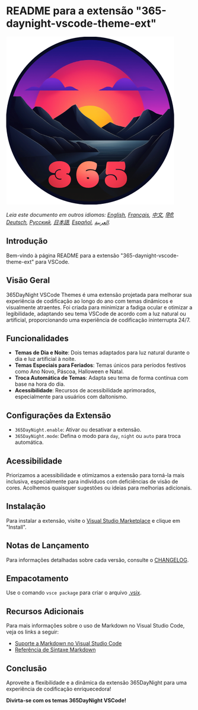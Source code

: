 # README para a extensão "365-daynight-vscode-theme-ext"

![365DayNight VSCode Themes](https://github.com/mickaellherminez/365-daynight-vscode-theme-ext/blob/main/assets/logo-web.png?raw=true)

*Leia este documento em outros idiomas: [English](../README.md), [Français](README_fr.md), [中文](README_zh.md), [हिंदी](README_hi.md), [Deutsch](README_de.md), [Русский](README_ru.md), [日本語](README_ja.md), [Español](README_es.md), [العربية](README_ar.md).*

## Introdução

Bem-vindo à página README para a extensão "365-daynight-vscode-theme-ext" para VSCode.

## Visão Geral

365DayNight VSCode Themes é uma extensão projetada para melhorar sua experiência de codificação ao longo do ano com temas dinâmicos e visualmente atraentes. Foi criada para minimizar a fadiga ocular e otimizar a legibilidade, adaptando seu tema VSCode de acordo com a luz natural ou artificial, proporcionando uma experiência de codificação ininterrupta 24/7.

## Funcionalidades

- **Temas de Dia e Noite**: Dois temas adaptados para luz natural durante o dia e luz artificial à noite.
- **Temas Especiais para Feriados**: Temas únicos para períodos festivos como Ano Novo, Páscoa, Halloween e Natal.
- **Troca Automática de Temas**: Adapta seu tema de forma contínua com base na hora do dia.
- **Acessibilidade**: Recursos de acessibilidade aprimorados, especialmente para usuários com daltonismo.

## Configurações da Extensão

- `365DayNight.enable`: Ativar ou desativar a extensão.
- `365DayNight.mode`: Defina o modo para `day`, `night` ou `auto` para troca automática.

## Acessibilidade

Priorizamos a acessibilidade e otimizamos a extensão para torná-la mais inclusiva, especialmente para indivíduos com deficiências de visão de cores. Acolhemos quaisquer sugestões ou ideias para melhorias adicionais.

## Instalação

Para instalar a extensão, visite o [Visual Studio Marketplace](https://marketplace.visualstudio.com/items?itemName=mickaellherminez.365-daynight-vscode-theme-ext) e clique em "Install".

## Notas de Lançamento

Para informações detalhadas sobre cada versão, consulte o [CHANGELOG](../CHANGELOG.md).

## Empacotamento

Use o comando `vsce package` para criar o arquivo [.vsix](https://learn.microsoft.com/fr-fr/visualstudio/extensibility/walkthrough-publishing-a-visual-studio-extension-via-command-line?view=vs-2022).

## Recursos Adicionais

Para mais informações sobre o uso de Markdown no Visual Studio Code, veja os links a seguir:

- [Suporte a Markdown no Visual Studio Code](http://code.visualstudio.com/docs/languages/markdown)
- [Referência de Sintaxe Markdown](https://help.github.com/articles/markdown-basics/)

## Conclusão

Aproveite a flexibilidade e a dinâmica da extensão 365DayNight para uma experiência de codificação enriquecedora!

**Divirta-se com os temas 365DayNight VSCode!** 